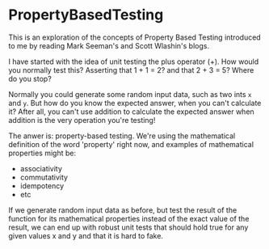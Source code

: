 # PropertyBasedTesting

This is an exploration of the concepts of Property Based Testing introduced to me by reading Mark Seeman's and Scott Wlashin's blogs.

I have started with the idea of unit testing the plus operator (+). How would you normally test this? Asserting that 1 + 1 = 2? and that 2 + 3 = 5? Where do you stop?

Normally you could generate some random input data, such as two ints `x` and `y`. But how do you know the expected answer, when you can't calculate it? After all, you can't
use addition to calculate the expected answer when addition is the very operation you're testing!

The anwer is: property-based testing. We're using the mathematical definition of the word 'property' right now, and examples of mathematical properties might be:
* associativity
* commutativity
* idempotency 
* etc

If we generate random input data as before, but test the result of the function for its mathematical properties instead of the exact value of the result, we can end up with
robust unit tests that should hold true for any given values x and y and that it is hard to fake.